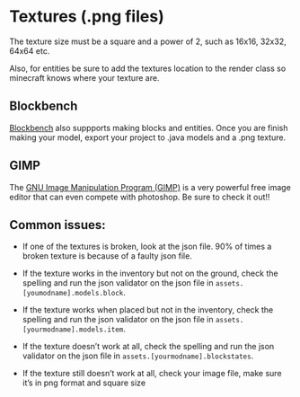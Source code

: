 # Textures (.png files)
The texture size must be a square and a power of 2, such as 16x16, 32x32, 64x64 etc.

Also, for entities be sure to add the textures location to the render class so minecraft knows where your texture are.

## Blockbench
[Blockbench](https://blockbench.net/) also suppports making blocks and entities. Once you are finish making your model, export your project to .java models and a .png texture. 

## GIMP
The [GNU Image Manipulation Program (GIMP)](https://www.gimp.org/) is a very powerful free image editor that can even compete with photoshop. Be sure to check it out!!

## Common issues:

  - If one of the textures is broken, look at the json file. 90% of times a broken texture is because of a faulty json file.

  - If the texture works in the inventory but not on the ground, check the spelling and run the json validator on the json file in `assets.[youmodname].models.block`.

  - If the texture works when placed but not in the inventory, check the spelling and run the json validator on the json file in `assets.[yourmodname].models.item`.

  - If the texture doesn’t work at all, check the spelling and run the json validator on the json file in `assets.[yourmodname].blockstates`.

  - If the texture still doesn’t work at all, check your image file, make sure it’s in png format and square size
